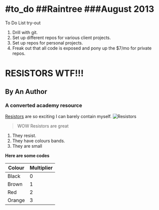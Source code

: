 #to_do
##Raintree
###August 2013
=====

To Do List try-out

1. Drill with git.
2. Set up different repos for various client projects.
3. Set up repos for personal projects.
4. Freak out that all code is exposed and pony up the $7/mo for private repos.

# RESISTORS WTF!!!  
## By An Author  
### A converted academy resource

[Resistors](http://en.wikipedia.org/wiki/Resistor) are so exciting I can barely contain myself.
![Resistors](http://upload.wikimedia.org/wikipedia/commons/e/e6/Resistor.jpg)  

> WOW Resistors are great

1. They resist.
2. They have colours bands.
3. They are small

**Here are some codes**

|Colour|Multiplier|
|------|----------|
|Black |0         |
|Brown |1         |  
|Red   |2         |
|Orange|3         |
